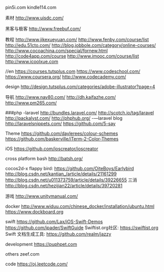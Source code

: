 pin5i.com
kindle114.com

素材
http://www.uisdc.com/

黑客与极客
http://www.freebuf.com/

教程
http://www.jikexueyuan.com/
http://www.fenby.com/course/list
http://edu.51cto.com/
http://blog.jobbole.com/category/online-courses/
http://www.cocoachina.com/special/fornew.html
http://code4app.com/course
http://www.imooc.com/course/list
http://www.icoolxue.com

//en
https://courses.tutsplus.com
https://www.codeschool.com/
https://www.coursera.org/
http://www.codecademy.com/

design
http://design.tutsplus.com/categories/adobe-illustrator?page=4

导航
http://www.nav80.com/
http://dh.kaifazhe.com/
http://www.pm265.com/

###php
-laravel
http://bundles.laravel.com/
http://scotch.io/tag/laravel
http://packalyst.com/
http://phphub.org/
-—laravel blog
  http://laravelsnippets.com/
  https://github.com/5-say

Theme
https://github.com/daylerees/colour-schemes
https://github.com/baskerville/iTerm-2-Color-Themes

iOS
https://github.com/ioscreator/ioscreator

cross platform bash
http://batsh.org/

cocos2d-x
flappy  bird: https://github.com/OiteBoys/Earlybird
	http://blog.csdn.net/kantian_/article/details/21161299
	http://blog.csdn.net/u011373759/article/details/39226655
三消
	http://blog.csdn.net/hezijian22/article/details/39720281

游戏
http://www.unitymanual.com/


docker
http://www.widuu.com/chinese_docker/installation/ubuntu.html
https://www.dockboard.org


swift
https://github.com/Lax/iOS-Swift-Demos
https://github.com/ipader/SwiftGuide
Swiftist.org社区: https://swiftist.org
Swift 文档生成工具: https://github.com/realm/jazzy

development
https://puphpet.com


others
  zeef.com

code
https://oj.leetcode.com/
